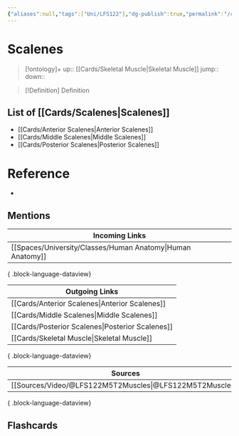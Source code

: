 ```yaml
---
{"aliases":null,"tags":["Uni/LFS122"],"dg-publish":true,"permalink":"/cards/scalenes/","dgPassFrontmatter":true}
---
```


# Scalenes

> [!ontology]+
> up:: [[Cards/Skeletal Muscle\|Skeletal Muscle]]
> jump:: 
> down:: 

> [!Definition] Definition

## List of [[Cards/Scalenes\|Scalenes]]

- [[Cards/Anterior Scalenes\|Anterior Scalenes]]
- [[Cards/Middle Scalenes\|Middle Scalenes]]
- [[Cards/Posterior Scalenes\|Posterior Scalenes]]

# Reference

- 

## Mentions

| Incoming Links                                                |
| ------------------------------------------------------------- |
| [[Spaces/University/Classes/Human Anatomy\|Human Anatomy]] |

{ .block-language-dataview}

| Outgoing Links                                      |
| --------------------------------------------------- |
| [[Cards/Anterior Scalenes\|Anterior Scalenes]]   |
| [[Cards/Middle Scalenes\|Middle Scalenes]]       |
| [[Cards/Posterior Scalenes\|Posterior Scalenes]] |
| [[Cards/Skeletal Muscle\|Skeletal Muscle]]       |

{ .block-language-dataview}

| Sources                                                     |
| ----------------------------------------------------------- |
| [[Sources/Video/@LFS122M5T2Muscles\|@LFS122M5T2Muscles]] |

{ .block-language-dataview}

## Flashcards